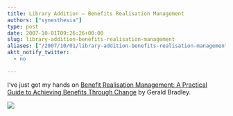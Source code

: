 ```yaml
---
title: Library Addition – Benefits Realisation Management
authors: ["synesthesia"]
type: post
date: 2007-10-01T09:26:26+00:00
slug: library-addition-benefits-realisation-management 
aliases: ["/2007/10/01/library-addition-benefits-realisation-management"]
aktt_notify_twitter:
  - no

---
```

I’ve just got my hands on [Benefit Realisation Management: A Practical Guide to Achieving Benefits Through Change][1] by Gerald Bradley.
  
[![][2]][1]

 [1]: https://www.amazon.co.uk/Benefit-Realisation-Management-Practical-Achieving/dp/0566086875%3FSubscriptionId%3DAKIAJESZAMDM7NXQUGQQ%26tag%3Dfivegocrazyinmid%26linkCode%3Dxm2%26camp%3D2025%26creative%3D165953%26creativeASIN%3D0566086875
 [2]: https://ecx.images-amazon.com/images/I/5190JZWC4EL._SL75_.jpg